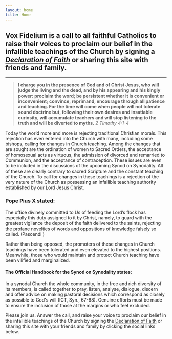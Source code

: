 ```yaml
---
layout: home
title: Home
---
```


## Vox Fidelium is a call to all faithful Catholics to raise their voices to proclaim our belief in the infallible teachings of the Church by signing a [*Declaration of Faith*](/statement-of-faith) or sharing this site with friends and family.
---
>  **I charge you in the presence of God and of Christ Jesus, who will judge the living and the dead, and by his appearing and his kingly power: proclaim the word; be persistent whether it is convenient or inconvenient; convince, reprimand, encourage through all patience and teaching. For the time will come when people will not tolerate sound doctrine but, following their own desires and insatiable curiosity, will accumulate teachers and will stop listening to the truth and will be diverted to myths.** *2 Timothy 4:1-4*

Today the world more and more is rejecting traditional Christian morals. This rejection has even entered into the Church with many, including some bishops, calling for changes in Church teaching. Among the changes that are sought are the ordination of women to Sacred Orders, the acceptance of homosexual acts as virtuous, the admission of divorced and remarried to Communion, and the acceptance of contraception. These issues are even to be included in the discussions of the upcoming Synod on Synodality. All of these are clearly contrary to sacred Scripture and the constant teaching of the Church. To call for changes in these teachings is a rejection of the very nature of the Church as possessing an infallible teaching authority established by our Lord Jesus Christ.
 
### Pope Pius X stated:
 
The office divinely committed to Us of feeding the Lord’s flock has especially this duty assigned to it by Christ, namely, to guard with the greatest vigilance the deposit of the faith delivered to the saints, rejecting the profane novelties of words and oppositions of knowledge falsely so called. (Pascendi )
 
Rather than being opposed, the promoters of these changes in Church teachings have been tolerated and even elevated to the highest positions. Meanwhile, those who would maintain and protect Church teaching have been vilified and marginalized. 

 
#### The Official Handbook for the Synod on Synodality states:
 In a synodal Church the whole community, in the free and rich diversity of its members, is called together to pray, listen, analyse, dialogue, discern and offer advice on making pastoral decisions which correspond as closely as possible to God's will (ICT, Syn., 67-68). Genuine efforts must be made to ensure the inclusion of those at the margins or who feel excluded.
 
Please join us. Answer the call, and raise your voice to proclaim our belief in the infallible teachings of the Church by signing the [Declaration of Faith](/statement-of-faith) or sharing this site with your friends and family by clicking the social links below.

